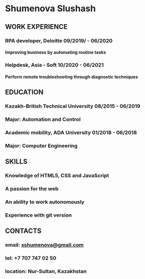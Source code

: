 # Shumenova Slushash

## WORK EXPERIENCE 
### RPA developer, Deloitte   09/2019/ - 06/2020
#### Improving business by automating routine tasks 
### Helpdesk, Asia - Soft     10/2020 - 06/2021
#### Perform remote troubleshooting through diagnostic techniques
## EDUCATION 
### Kazakh-British Technical University  08/2015 - 06/2019
### Major: Automation and Control 
### Academic mobility, ADA University  01/2018 - 06/2018
### Major: Computer Engineering 
## SKILLS 
### Knowledge of HTML5, CSS and JavaScript 
### A passion for the web
### An ability to work autonomously 
### Experience with git version 
## CONTACTS 
### email: sshumenova@gmail.com
### tel: +7 707 747 02 50
### location: Nur-Sultan, Kazakhstan 